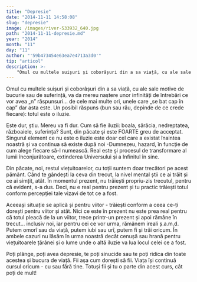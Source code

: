 ```yaml
---
title: "Depresie"
date: "2014-11-11 14:58:08"
slug: "depresie"
image: /images/river-533932_640.jpg
path: "2014-11-11-depresie.md"
year: "2014"
month: "11"
day: "11"
author: "'59b473454e63ea7e4713a3d0'"
tip: "articol"
description: >-
    "Omul cu multele suișuri și coborâșuri din a sa viață, cu ale sale motive de bucurie sau de suferință, va da mereu naștere unor infinități de întrebări ce vor avea „n”  răspunsuri... de cele mai multe "
---
```

<div class="kg-card-markdown"><p>Omul cu multele suișuri și coborâșuri din a sa viață, cu ale sale motive de bucurie sau de suferință, va da mereu naștere unor infinități de întrebări ce vor avea „n”  răspunsuri... de cele mai multe ori, unele care „se bat cap în cap” dar asta este. Un posibil răspuns (bun sau rău, depinde de ce crede fiecare): totul este o iluzie.</p>
<p>Este dur, știu. Mereu va fi dur. Cum să fie iluzii: boala, sărăcia, nedreptatea, războaiele, suferința? Sunt, din păcate și este FOARTE greu de acceptat. Singurul element ce nu este o iluzie este doar cel care a existat înaintea noastră și va continua să existe după noi -Dumnezeu, hazard, în funcție de cum alege fiecare să-l numească. Real este și procesul de transformare al lumii înconjurătoare, extinderea Universului și a Infinitul în sine.</p>
<p>Din păcate, noi, restul viețuitoarelor, cu toții suntem doar trecători pe acest pământ. Când te gândești la ceva din trecut, la nivel mental știi ce ai trăit și ce ai simțit, atât. În momentul prezent, nu trăiești propriu-zis trecutul, pentru că evident, s-a dus. Deci, nu e real pentru prezent și tu practic trăiești totul conform percepției tale vizavi de tot ce a fost.</p>
<p>Aceeași situație se aplică și pentru viitor - trăiești conform a ceea ce-ți dorești pentru viitor și atât. Nici ce este în prezent nu este prea real pentru că totul pleacă de la un viitor, trece printr-un prezent și apoi rămâne în trecut... inclusiv noi, iar pentru cei ce vor urma, rămânem ireali ș.a.m.d. Putem omorî sau da viață, putem iubi sau urî, putem fi și trăi oricum. În ambele cazuri nu lăsăm în urma noastră decât cenușă sau hrană pentru viețuitoarele țărânei și o lume unde o altă iluzie va lua locul celei ce a fost.</p>
<p>Poți plânge, poți avea depresie, te poți sinucide sau te poți ridica din toate acestea și bucura de viață. Fii așa cum dorești să fii. Viața își continuă cursul oricum - cu sau fără tine. Totuși fii și tu o parte din acest curs, cât poți de mult!  </p>
<p> </p>
</div>
    